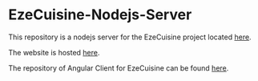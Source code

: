 # EzeCuisine-Nodejs-Server

This repository is a nodejs server for the EzeCuisine project located [here](https://github.com/parshva45/EzeCuisine-Webdev-Project).

The website is hosted [here](https://eze-cuisine-angular-client.herokuapp.com).

The repository of Angular Client for EzeCuisine can be found [here](https://github.com/parshva45/EzeCuisine-Angular-Client).
